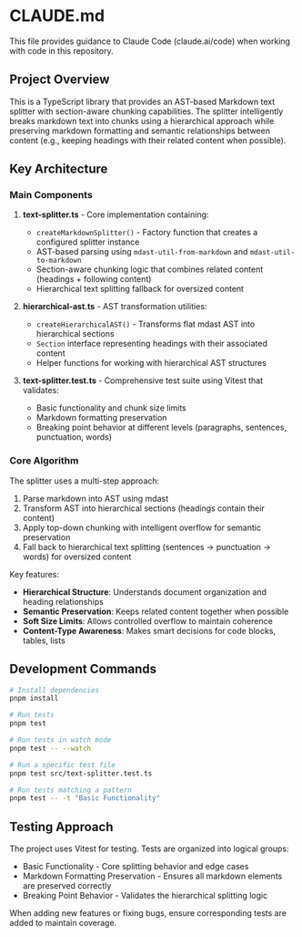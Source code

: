 # CLAUDE.md

This file provides guidance to Claude Code (claude.ai/code) when working with code in this repository.

## Project Overview

This is a TypeScript library that provides an AST-based Markdown text splitter with section-aware chunking capabilities. The splitter intelligently breaks markdown text into chunks using a hierarchical approach while preserving markdown formatting and semantic relationships between content (e.g., keeping headings with their related content when possible).

## Key Architecture

### Main Components

1. **text-splitter.ts** - Core implementation containing:
   - `createMarkdownSplitter()` - Factory function that creates a configured splitter instance
   - AST-based parsing using `mdast-util-from-markdown` and `mdast-util-to-markdown`
   - Section-aware chunking logic that combines related content (headings + following content)
   - Hierarchical text splitting fallback for oversized content

2. **hierarchical-ast.ts** - AST transformation utilities:
   - `createHierarchicalAST()` - Transforms flat mdast AST into hierarchical sections
   - `Section` interface representing headings with their associated content
   - Helper functions for working with hierarchical AST structures

3. **text-splitter.test.ts** - Comprehensive test suite using Vitest that validates:
   - Basic functionality and chunk size limits
   - Markdown formatting preservation
   - Breaking point behavior at different levels (paragraphs, sentences, punctuation, words)

### Core Algorithm

The splitter uses a multi-step approach:
1. Parse markdown into AST using mdast
2. Transform AST into hierarchical sections (headings contain their content)
3. Apply top-down chunking with intelligent overflow for semantic preservation
4. Fall back to hierarchical text splitting (sentences → punctuation → words) for oversized content

Key features:
- **Hierarchical Structure**: Understands document organization and heading relationships
- **Semantic Preservation**: Keeps related content together when possible
- **Soft Size Limits**: Allows controlled overflow to maintain coherence
- **Content-Type Awareness**: Makes smart decisions for code blocks, tables, lists

## Development Commands

```bash
# Install dependencies
pnpm install

# Run tests
pnpm test

# Run tests in watch mode
pnpm test -- --watch

# Run a specific test file
pnpm test src/text-splitter.test.ts

# Run tests matching a pattern
pnpm test -- -t "Basic Functionality"
```

## Testing Approach

The project uses Vitest for testing. Tests are organized into logical groups:
- Basic Functionality - Core splitting behavior and edge cases
- Markdown Formatting Preservation - Ensures all markdown elements are preserved correctly
- Breaking Point Behavior - Validates the hierarchical splitting logic

When adding new features or fixing bugs, ensure corresponding tests are added to maintain coverage.